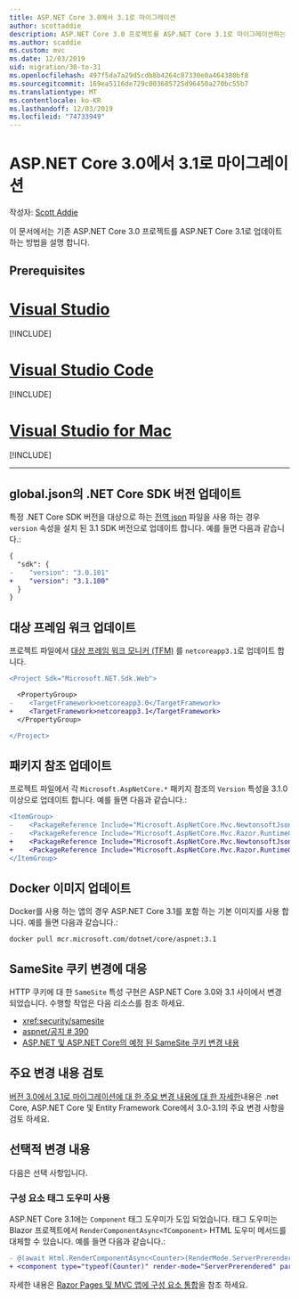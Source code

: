 ```yaml
---
title: ASP.NET Core 3.0에서 3.1로 마이그레이션
author: scottaddie
description: ASP.NET Core 3.0 프로젝트를 ASP.NET Core 3.1로 마이그레이션하는 방법에 대해 알아봅니다.
ms.author: scaddie
ms.custom: mvc
ms.date: 12/03/2019
uid: migration/30-to-31
ms.openlocfilehash: 497f5da7a29d5cdb8b4264c87330e8a464380bf8
ms.sourcegitcommit: 169ea5116de729c803685725d96450a270bc55b7
ms.translationtype: MT
ms.contentlocale: ko-KR
ms.lasthandoff: 12/03/2019
ms.locfileid: "74733949"
---
```

# <a name="migrate-from-aspnet-core-30-to-31"></a>ASP.NET Core 3.0에서 3.1로 마이그레이션

작성자: [Scott Addie](https://github.com/scottaddie)

이 문서에서는 기존 ASP.NET Core 3.0 프로젝트를 ASP.NET Core 3.1로 업데이트 하는 방법을 설명 합니다.

## <a name="prerequisites"></a>Prerequisites

# <a name="visual-studiotabvisual-studio"></a>[Visual Studio](#tab/visual-studio)

[!INCLUDE[](~/includes/net-core-prereqs-vs-3.1.md)]

# <a name="visual-studio-codetabvisual-studio-code"></a>[Visual Studio Code](#tab/visual-studio-code)

[!INCLUDE[](~/includes/net-core-prereqs-vsc-3.1.md)]

# <a name="visual-studio-for-mactabvisual-studio-mac"></a>[Visual Studio for Mac](#tab/visual-studio-mac)

[!INCLUDE[](~/includes/net-core-prereqs-mac-3.1.md)]

---

## <a name="update-net-core-sdk-version-in-globaljson"></a>global.json의 .NET Core SDK 버전 업데이트

특정 .NET Core SDK 버전을 대상으로 하는 [전역 json](/dotnet/core/tools/global-json) 파일을 사용 하는 경우 `version` 속성을 설치 된 3.1 SDK 버전으로 업데이트 합니다. 예를 들면 다음과 같습니다.:

```diff
{
  "sdk": {
-    "version": "3.0.101"
+    "version": "3.1.100"
  }
}
```

## <a name="update-the-target-framework"></a>대상 프레임 워크 업데이트

프로젝트 파일에서 [대상 프레임 워크 모니커 (TFM)](/dotnet/standard/frameworks) 를 `netcoreapp3.1`로 업데이트 합니다.

```diff
<Project Sdk="Microsoft.NET.Sdk.Web">

  <PropertyGroup>
-    <TargetFramework>netcoreapp3.0</TargetFramework>
+    <TargetFramework>netcoreapp3.1</TargetFramework>
  </PropertyGroup>

</Project>
```

## <a name="update-package-references"></a>패키지 참조 업데이트

프로젝트 파일에서 각 `Microsoft.AspNetCore.*` 패키지 참조의 `Version` 특성을 3.1.0 이상으로 업데이트 합니다. 예를 들면 다음과 같습니다.:

```diff
<ItemGroup>
-    <PackageReference Include="Microsoft.AspNetCore.Mvc.NewtonsoftJson" Version="3.0.0" />
-    <PackageReference Include="Microsoft.AspNetCore.Mvc.Razor.RuntimeCompilation" Version="3.0.0" Condition="'$(Configuration)' == 'Debug'" />
+    <PackageReference Include="Microsoft.AspNetCore.Mvc.NewtonsoftJson" Version="3.1.0" />
+    <PackageReference Include="Microsoft.AspNetCore.Mvc.Razor.RuntimeCompilation" Version="3.1.0" Condition="'$(Configuration)' == 'Debug'" />
</ItemGroup>
```

## <a name="update-docker-images"></a>Docker 이미지 업데이트

Docker를 사용 하는 앱의 경우 ASP.NET Core 3.1를 포함 하는 기본 이미지를 사용 합니다. 예를 들면 다음과 같습니다.:

```console
docker pull mcr.microsoft.com/dotnet/core/aspnet:3.1
```

## <a name="react-to-samesite-cookie-changes"></a>SameSite 쿠키 변경에 대응

HTTP 쿠키에 대 한 `SameSite` 특성 구현은 ASP.NET Core 3.0와 3.1 사이에서 변경 되었습니다. 수행할 작업은 다음 리소스를 참조 하세요.

* <xref:security/samesite>
* [aspnet/공지 # 390](https://github.com/aspnet/Announcements/issues/390)
* [ASP.NET 및 ASP.NET Core의 예정 된 SameSite 쿠키 변경 내용](https://devblogs.microsoft.com/aspnet/upcoming-samesite-cookie-changes-in-asp-net-and-asp-net-core/)

## <a name="review-breaking-changes"></a>주요 변경 내용 검토

[버전 3.0에서 3.1로 마이그레이션에 대 한 주요 변경 내용에 대 한 자세한](/dotnet/core/compatibility/3.0-3.1)내용은 .net Core, ASP.NET Core 및 Entity Framework Core에서 3.0-3.1의 주요 변경 사항을 검토 하세요.

## <a name="optional-changes"></a>선택적 변경 내용

다음은 선택 사항입니다.

### <a name="use-the-component-tag-helper"></a>구성 요소 태그 도우미 사용

ASP.NET Core 3.1에는 `Component` 태그 도우미가 도입 되었습니다. 태그 도우미는 Blazor 프로젝트에서 `RenderComponentAsync<TComponent>` HTML 도우미 메서드를 대체할 수 있습니다. 예를 들면 다음과 같습니다.:

```diff
- @(await Html.RenderComponentAsync<Counter>(RenderMode.ServerPrerendered, new { IncrementAmount = 10 }))
+ <component type="typeof(Counter)" render-mode="ServerPrerendered" param-IncrementAmount="10" />
```

자세한 내용은 [Razor Pages 및 MVC 앱에 구성 요소 통합](/aspnet/core/blazor/components?view=aspnetcore-3.1#integrate-components-into-razor-pages-and-mvc-apps)을 참조 하세요.
